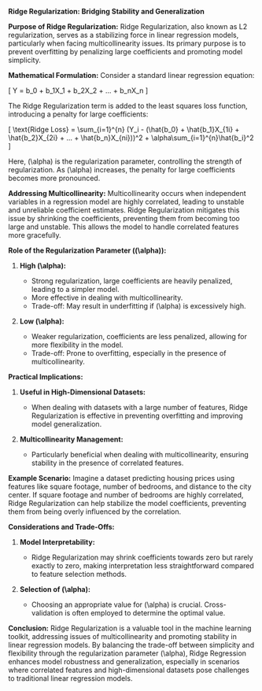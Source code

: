 **Ridge Regularization: Bridging Stability and Generalization**

**Purpose of Ridge Regularization:**
Ridge Regularization, also known as L2 regularization, serves as a stabilizing force in linear regression models, particularly when facing multicollinearity issues. Its primary purpose is to prevent overfitting by penalizing large coefficients and promoting model simplicity.

**Mathematical Formulation:**
Consider a standard linear regression equation:

\[ Y = b_0 + b_1X_1 + b_2X_2 + ... + b_nX_n \]

The Ridge Regularization term is added to the least squares loss function, introducing a penalty for large coefficients:

\[ \text{Ridge Loss} = \sum_{i=1}^{n} (Y_i - (\hat{b_0} + \hat{b_1}X_{1i} + \hat{b_2}X_{2i} + ... + \hat{b_n}X_{ni}))^2 + \alpha\sum_{i=1}^{n}\hat{b_i}^2 \]

Here, \(\alpha\) is the regularization parameter, controlling the strength of regularization. As \(\alpha\) increases, the penalty for large coefficients becomes more pronounced.

**Addressing Multicollinearity:**
Multicollinearity occurs when independent variables in a regression model are highly correlated, leading to unstable and unreliable coefficient estimates. Ridge Regularization mitigates this issue by shrinking the coefficients, preventing them from becoming too large and unstable. This allows the model to handle correlated features more gracefully.

**Role of the Regularization Parameter (\(\alpha\)):**
1. **High \(\alpha\):**
   - Strong regularization, large coefficients are heavily penalized, leading to a simpler model.
   - More effective in dealing with multicollinearity.
   - Trade-off: May result in underfitting if \(\alpha\) is excessively high.

2. **Low \(\alpha\):**
   - Weaker regularization, coefficients are less penalized, allowing for more flexibility in the model.
   - Trade-off: Prone to overfitting, especially in the presence of multicollinearity.

**Practical Implications:**
1. **Useful in High-Dimensional Datasets:**
   - When dealing with datasets with a large number of features, Ridge Regularization is effective in preventing overfitting and improving model generalization.

2. **Multicollinearity Management:**
   - Particularly beneficial when dealing with multicollinearity, ensuring stability in the presence of correlated features.

**Example Scenario:**
Imagine a dataset predicting housing prices using features like square footage, number of bedrooms, and distance to the city center. If square footage and number of bedrooms are highly correlated, Ridge Regularization can help stabilize the model coefficients, preventing them from being overly influenced by the correlation.

**Considerations and Trade-Offs:**
1. **Model Interpretability:**
   - Ridge Regularization may shrink coefficients towards zero but rarely exactly to zero, making interpretation less straightforward compared to feature selection methods.

2. **Selection of \(\alpha\):**
   - Choosing an appropriate value for \(\alpha\) is crucial. Cross-validation is often employed to determine the optimal value.

**Conclusion:**
Ridge Regularization is a valuable tool in the machine learning toolkit, addressing issues of multicollinearity and promoting stability in linear regression models. By balancing the trade-off between simplicity and flexibility through the regularization parameter \(\alpha\), Ridge Regression enhances model robustness and generalization, especially in scenarios where correlated features and high-dimensional datasets pose challenges to traditional linear regression models.